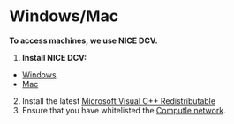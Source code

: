 # Windows/Mac

**To access machines, we use NICE DCV.**&#x20;

1. **Install NICE DCV:**

* [Windows](https://d1uj6qtbmh3dt5.cloudfront.net/nice-dcv-client-Release.msi)
* [Mac](https://d1uj6qtbmh3dt5.cloudfront.net/nice-dcv-viewer.x86\_64.dmg)

2. Install the latest [Microsoft Visual C++ Redistributable](https://aka.ms/vs/17/release/vc\_redist.x64.exe)
3. Ensure that you have whitelisted the [Computle network](../../../administration/user-onboarding/end-user/end-user-prerequisites/network-requirements.md).&#x20;
